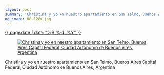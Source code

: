 ```yaml
---
layout: post
summary: 'Christina y yo en nuestro apartamiento en San Telmo, Buenos Aires Capital Federal, Ciudad Autónomo de Buenos Aires, Argentina'
og_image: 68-1280.jpg
---
```


<p>
 <time>
  <a href="/68">
   {{ page.date | date: "%B %-d, %Y" }}
  </a>
 </time>
 <a href="/68">
  <figure data-taken="10/2/2013">
   <img alt="Christina y yo en nuestro apartamiento en San Telmo, Buenos Aires Capital Federal, Ciudad Autónomo de Buenos Aires, Argentina" sizes="(min-width: 700px) 50vw, calc(100vw - 2rem)" src="{{ site.assets_url }}/68-640.jpg" srcset="{{ site.assets_url }}/68-1280.jpg 1280w, {{ site.assets_url }}/68-960.jpg 960w, {{ site.assets_url }}/68-640.jpg 640w, {{ site.assets_url }}/68-320.jpg 320w"/>
  </figure>
 </a>
 <span>
  Christina y yo en nuestro apartamiento en San Telmo, Buenos Aires Capital Federal, Ciudad Autónomo de Buenos Aires, Argentina
 </span>
</p>
